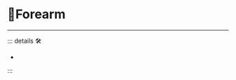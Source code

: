 # 🔷<soma>Forearm</soma>

---

<!-- =================================================== -->
<!-- =================================================== -->
<!-- =================================================== -->
<!-- =================================================== -->
<!-- =================================================== -->
::: details 🛠

-

:::
